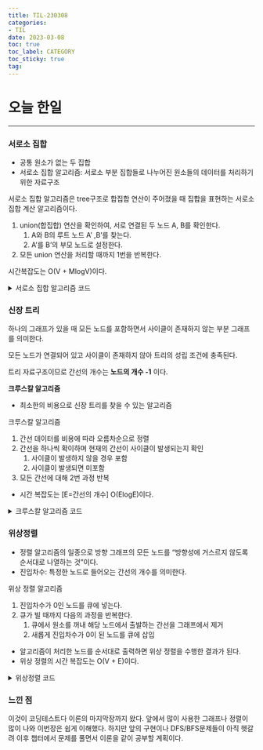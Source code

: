 ```yaml
---
title: TIL-230308
categories:
- TIL
date: 2023-03-08
toc: true
toc_label: CATEGORY
toc_sticky: true
tag: 
---
```



# 오늘 한일

---

### 서로소 집합

- 공통 원소가 없는 두 집합
- 서로소 집합 알고리즘: 서로소 부분 집합들로 나누어진 원소들의 데이터를 처리하기 위한 자료구조

서로소 집합 알고리즘은 tree구조로 합집합 연산이 주어졌을 때 집합을 표현하는 서로소 집합 계산 알고리즘이다.

1. union(합집합) 연산을 확인하여, 서로 연결된 두 노드 A, B를 확인한다.
    1. A와 B의 루트 노드 A’ ,B’를 찾는다.
    2. A’를 B’의 부모 노드로 설정한다.
2. 모든 union 연산을 처리할 때까지 1번을 반복한다.

시간복잡도는 O(V + MlogV)이다.

<details>
<summary>서로소 집합 알고리즘 코드</summary>
<div markdown="1">

```java

public static int v, e;
    public static int[] parent = new int[100001];

    //특정 원소가 속한 집합을 찾기
    public static int findParent(int x) {
        if (x == parent[x]) return x;
        return findParent(parent[x]);
    }
    // 두 원소가 속한 집합을 합치기
    public static void unionParent(int a, int b) {
        a = findParent(a);
        b = findParent(b);
        if (a < b) parent[b] = a;
        else parent[a] = b;
    }
    public static void main(String[] args) {
        Scanner sc = new Scanner(System.in);
        v = sc.nextInt();
        e = sc.nextInt();

        //부모 테이블상에서, 부모를 자기 자신으로 초기화
        for (int i =1;i<=v;i++) parent[i] = i;

        // Union 연산을 각각 수행
        for (int i =0;i<e;i++) {
            int a = sc.nextInt();
            int b = sc.nextInt();
            unionParent(a,b);
        }

        System.out.print("각 원소가 속한 집합 : ");
        for (int i =1;i<=v;i++) System.out.print(findParent(i) + " ");
        System.out.println();

        System.out.print("부모 테이블: ");
        for (int i = 1;i<=v;i++) System.out.print(parent[i] + " ");
        System.out.println();

```

</div>
</details>


### 신장 트리

하나의 그래프가 있을 때 모든 노드를 포함하면서 사이클이 존재하지 않는 부분 그래프를 의미한다.

모든 노드가 연결되어 있고 사이클이 존재하지 않아 트리의 성립 조건에 충족된다.

트리 자료구조이므로 간선의 개수는 **노드의 개수 -1** 이다.

**크루스칼 알고리즘**

- 최소한의 비용으로 신장 트리를 찾을 수 있는 알고리즘

크루스칼 알고리즘 

1. 간선 데이터를 비용에 따라 오름차순으로 정렬
2. 간선을 하나씩 확이하며 현재의 간선이 사이클이 발생되는지 확인
    1. 사이클이 발생하지 않을 경우 포함
    2. 사이클이 발생되면 미포함
3. 모든 간선에 대해 2번 과정 반복
- 시간 복잡도는 [E=간선의 개수] O(ElogE)이다.

<details>

<summary>크루스칼 알고리즘 코드</summary>
<div markdown="1">

```java

    class Edge implements Comparable<Edge> {
        private int distance;
        private int nodeA;
        private int nodeB;

        public Edge(int distance, int nodeA, int nodeB) {
            this.distance = distance;
            this.nodeA = nodeA;
            this.nodeB = nodeB;
        }

        public int getDistance() {
            return distance;
        }

        public int getNodeA() {
            return nodeA;
        }

        public int getNodeB() {
            return nodeB;
        }

        @Override
        public int compareTo(Edge other) {
            if (this.distance < other.distance) return -1;
            return 1;
        }
    }

    public class Main {
        public static int v, e;
        public static int[] parent = new int[100001];
        public static ArrayList<Edge> edges = new ArrayList<>();
        public static int result = 0;

        public static int findParent(int x) {
            if (x == parent[x]) return x;
            return parent[x] = findParent(parent[x]);
        }

        public static void unionParent(int a, int b) {
            a = findParent(a);
            b = findParent(b);
            if (a < b) parent[b] = a;
            else parent[a] = b;
        }

        public static void main(String[] args) {
            Scanner sc = new Scanner(System.in);

            v = sc.nextInt();
            e = sc.nextInt();

            for (int i = 1; i <= v; i++) parent[i] = i;

            for (int i = 0; i < e; i++) {
                int a = sc.nextInt();
                int b = sc.nextInt();
                int cost = sc.nextInt();
                edges.add(new Edge(cost, a, b));
            }

            // 가중치가 최소인 것부터 연결하기 위해 올림차순 정렬
            Collections.sort(edges);

            for (int i = 0; i < edges.size(); i++) {
                int cost = edges.get(i).getDistance();
                int a = edges.get(i).getNodeA();
                int b = edges.get(i).getNodeB();
                // 사이클이 발생하지 않는 경우 집합에 포함
                if (findParent(a) != findParent(b)) {
                    unionParent(a, b);
                    result += cost;
                }
            }
            System.out.println(result);
        }
    }

```
</div>
</details>




### 위상정렬

- 정렬 알고리즘의 일종으로 방향 그래프의 모든 노드를 “방향성에 거스르지 않도록 순서대로 나열하는 것”이다.
- 진입차수: 특정한 노드로 들어오는 간선의 개수를 의미한다.

위상 정렬 알고리즘

1. 진입차수가 0인 노드를 큐에 넣는다.
2. 큐가 빌 때까지 다음의 과정을 반복한다.
    1. 큐에서 원소를 꺼내 해당 노드에서 출발하는 간선을 그래프에서 제거
    2. 새롭게 진입차수가 0이 된 노드를 큐에 삽입
- 알고리즘이 처리한 노드를 순서대로 출력하면 위상 정렬을 수행한 결과가 된다.
- 위상 정렬의 시간 복잡도는 O(V + E)이다.


<details>
<summary>위상정렬 코드</summary>
<div markdown="1">


```java

public class Main {
    public static int v, e;
    // 진입차수
    public static int[] indegree = new int[100001];
    // 각 노드에 연결된 간선 정보를 담기 위해 연결리스트 초기화
    public static ArrayList<ArrayList<Integer>> graph = new ArrayList<ArrayList<Integer>>();

    // 위상 정렬 함수
    public static void topologySort() {
        ArrayList<Integer> result = new ArrayList<>();
        Queue<Integer> q = new LinkedList<>();

        for (int i = 1; i <= v; i++) {
            if (indegree[i] == 0) q.offer(i);
        }

        while (!q.isEmpty()) {
            // 큐에서 원소 간선 제거
            int now = q.poll();
            result.add(now);
            for (int i = 0; i < graph.get(now).size(); i++) {
                indegree[graph.get(now).get(i)] -= 1;
                if (indegree[graph.get(now).get(i)] == 0) {
                    q.offer(graph.get(now).get(i));
                }
            }
        }
        for (int i = 0; i < result.size(); i++) {
            System.out.print(result.get(i) + " ");
        }
    }

    public static void main(String[] args) {
        Scanner sc = new Scanner(System.in);
        v = sc.nextInt();
        e = sc.nextInt();

        for (int i = 0; i <= v; i++) {
            graph.add(new ArrayList<Integer>());
        }

        for (int i = 0; i < e; i++) {
            int a = sc.nextInt();
            int b = sc.nextInt();
            graph.get(a).add(b);
            indegree[b] += 1;
        }
        topologySort();
    }
}

```
</div>
</details>

### 느낀 점

이것이 코딩테스트다 이론의 마지막장까지 왔다. 앞에서 많이 사용한 그래프나 정렬이 많이 나와 이번장은 쉽게 이해했다. 하지만 앞의 구현이나 DFS/BFS문제들이 아직 헷갈려 이후 챕터에서 문제를 풀면서 이론을 같이 공부할 계획이다.

